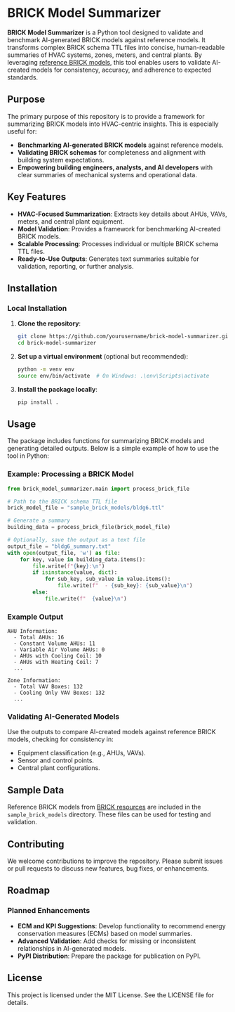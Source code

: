 # BRICK Model Summarizer

**BRICK Model Summarizer** is a Python tool designed to validate and benchmark AI-generated BRICK models against reference models. It transforms complex BRICK schema TTL files into concise, human-readable summaries of HVAC systems, zones, meters, and central plants. By leveraging [reference BRICK models](https://brickschema.org/resources/#reference-brick-models), this tool enables users to validate AI-created models for consistency, accuracy, and adherence to expected standards.

## Purpose

The primary purpose of this repository is to provide a framework for summarizing BRICK models into HVAC-centric insights. This is especially useful for:
- **Benchmarking AI-generated BRICK models** against reference models.
- **Validating BRICK schemas** for completeness and alignment with building system expectations.
- **Empowering building engineers, analysts, and AI developers** with clear summaries of mechanical systems and operational data.

## Key Features

- **HVAC-Focused Summarization**: Extracts key details about AHUs, VAVs, meters, and central plant equipment.
- **Model Validation**: Provides a framework for benchmarking AI-created BRICK models.
- **Scalable Processing**: Processes individual or multiple BRICK schema TTL files.
- **Ready-to-Use Outputs**: Generates text summaries suitable for validation, reporting, or further analysis.

## Installation

### Local Installation

1. **Clone the repository**:
   ```bash
   git clone https://github.com/yourusername/brick-model-summarizer.git
   cd brick-model-summarizer
   ```

2. **Set up a virtual environment** (optional but recommended):
   ```bash
   python -m venv env
   source env/bin/activate  # On Windows: .\env\Scripts\activate
   ```

3. **Install the package locally**:
   ```bash
   pip install .
   ```

## Usage

The package includes functions for summarizing BRICK models and generating detailed outputs. Below is a simple example of how to use the tool in Python:

### Example: Processing a BRICK Model
```python
from brick_model_summarizer.main import process_brick_file

# Path to the BRICK schema TTL file
brick_model_file = "sample_brick_models/bldg6.ttl"

# Generate a summary
building_data = process_brick_file(brick_model_file)

# Optionally, save the output as a text file
output_file = "bldg6_summary.txt"
with open(output_file, 'w') as file:
    for key, value in building_data.items():
        file.write(f"{key}:\n")
        if isinstance(value, dict):
            for sub_key, sub_value in value.items():
                file.write(f"  - {sub_key}: {sub_value}\n")
        else:
            file.write(f"  {value}\n")
```

### Example Output
```
AHU Information:
  - Total AHUs: 16
  - Constant Volume AHUs: 11
  - Variable Air Volume AHUs: 0
  - AHUs with Cooling Coil: 10
  - AHUs with Heating Coil: 7
  ...

Zone Information:
  - Total VAV Boxes: 132
  - Cooling Only VAV Boxes: 132
  ...
```

### Validating AI-Generated Models
Use the outputs to compare AI-created models against reference BRICK models, checking for consistency in:
- Equipment classification (e.g., AHUs, VAVs).
- Sensor and control points.
- Central plant configurations.

## Sample Data

Reference BRICK models from [BRICK resources](https://brickschema.org/resources/#reference-brick-models) are included in the `sample_brick_models` directory. These files can be used for testing and validation.

## Contributing

We welcome contributions to improve the repository. Please submit issues or pull requests to discuss new features, bug fixes, or enhancements.

## Roadmap

### Planned Enhancements
- **ECM and KPI Suggestions**: Develop functionality to recommend energy conservation measures (ECMs) based on model summaries.
- **Advanced Validation**: Add checks for missing or inconsistent relationships in AI-generated models.
- **PyPI Distribution**: Prepare the package for publication on PyPI.

## License

This project is licensed under the MIT License. See the LICENSE file for details.
